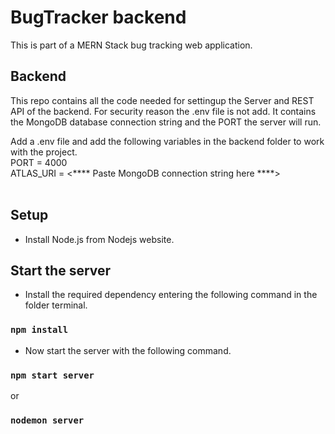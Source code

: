# BugTracker backend

This is part of a MERN Stack bug tracking web application.

## Backend
This repo contains all the code needed for settingup the Server and REST API of the backend.
For security reason the .env file is not add. It contains the MongoDB database connection string and the PORT the server will run. 

Add a .env file and add the following variables in the backend folder to work with the project. <br>
PORT = 4000 <br>
ATLAS_URI = <**** Paste MongoDB connection string here ****>
<br>
<br>
## Setup
- Install Node.js from Nodejs website.

## Start the server
- Install the required dependency entering the following command in the folder terminal.
### `npm install`
- Now start the server with the following command.
### `npm start server`
or 
### `nodemon server`
<br>
